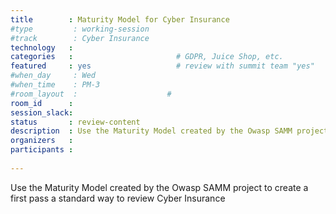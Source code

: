 ```yaml
---
title        : Maturity Model for Cyber Insurance
#type         : working-session
#track        : Cyber Insurance
technology   :
categories   :                       # GDPR, Juice Shop, etc.
featured     : yes                   # review with summit team "yes"
#when_day     : Wed
#when_time    : PM-3
#room_layout  :                    #
room_id      :
session_slack:
status       : review-content
description  : Use the Maturity Model created by the Owasp SAMM project to create a first pass a standard way to review Cyber Insurance
organizers   :
participants :
    
---
```


Use the Maturity Model created by the Owasp SAMM project to create a first pass a standard way to review Cyber Insurance

